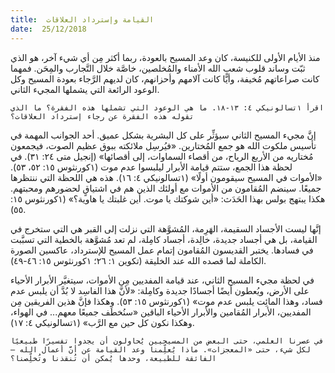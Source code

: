 ```yaml
---
title:  القيامة وإسترداد العلاقات
date:  25/12/2018
---
```


منذ الأيام الأولى للكنيسة، كان وعد المسيح بالعودة، ربما أكثر مِن أي شيء آخر، هو الذي ثبّت وساند قلوب شعب الله الأمناء والمُخلصين، خاصَّة خلال التَّجارب والمِحَن. فمهما كانت صراعاتهم مُخيفة، وأيًّا كانت آلامهم وأحزانهم، كان لديهم الرَّجاء بعودة المسيح وكل الوعود الرائعة التي يشملها المجيء الثاني.

`اقرأ ١تسالونيكي ٤: ١٣-١٨. ما هي الوعود التي تشملها هذه الفقرة؟ ما الذي تقوله هذه الفقرة عن رجاء إسترداد العلاقات؟`

إنَّ مجيء المسيح الثاني سيؤثِّر على كل البشرية بشكل عميق. أحد الجوانب المهمة في تأسيس ملكوت الله هو جمع المُختارين. «فيُرسِل ملائكته ببوق عظيم الصوت، فيجمعون مُختاريه من الأربع الرياح، من أقصاء السماوات، إلى أقصائها» (إنجيل متى ٢٤: ٣١). في لحظة هذا الجمع، ستتم قيامة الأبرار ليلبسوا عدم موت (١كورنثوس ١٥: ٥٢، ٥٣). «الأموات في المسيح سيقومون أولًا» (١تسالونيكي ٤: ١٦). هذه هي اللحظة التي ننتظرها جميعًا. سينضم المُقامون من الأموات مع أولئك الذين هم في اشتياقٍ لحضورهم ومحبتهم. هكذا يبتهج بولس بهذا الحَدَث: «أين شوكتك يا موت. أين غلبتك يا هاوية؟» (١كورنثوس ١٥: ٥٥).

إنَّها ليست الأجساد السقيمة، الهَرِمة، المُشوَّهة التي نزلت إلى القبر هي التي ستخرج في القيامة، بل هي أجساد جديدة، خالِدة، أجساد كامِلة، لم تعد مُشوَّهة بالخطية التي تسبَّبت في فسادها. يختبر القديسون المُقامون إتمام عمل المسيح للإسترداد، عاكسين الصورة الكاملة لما قصده الله عند الخليقة (تكوين ١: ٢٦؛ ١كورنثوس ١٥: ٤٦-٤٩).

في لحظة مجيء المسيح الثاني، عند قيامة المفديين مِن الأموات، سيتغيَّر الأبرار الأحياء على الأرض، ويُعطون أيضًا أجسادًا جديدة وكامِلة: «لأنَّ هذا الفاسِد لا بُدَّ أن يلبس عدم فساد، وهذا المائِت يلبس عدم موت» (١كورنثوس ١٥: ٥٣). وهكذا فإنَّ هذين الفريقين مِن المفديين، الأبرار المُقامين والأبرار الأحياء الباقين «سنُخطَف جميعًا معهم... في الهواء، وهكذا نكون كل حين مع الرَّب» (١تسالونيكي ٤: ١٧).

`في عصرنا العلمي، حتى البعض من المسيحيين يُحاولون أن يجدوا تفسيرًا طبيعيًا لكل شيء، حتى «المعجزات». ماذا يُعلِّمنا وعد القيامة عن أنَّ أعمال الله — الفائقة للطبيعة، وحدها يُمكن أن تُنقذنا وتُخلِّصنا؟`